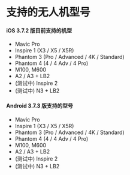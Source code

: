 # 支持的无人机型号

#### iOS 3.7.2 版目前支持的机型

* Mavic Pro
* Inspire 1 \(X3 / X5 / X5R\)
* Phantom 3 \(Pro / Advanced / 4K / Standard\)
* Phantom 4 \(4 / 4 Adv / 4 Pro\)
* M100, M600
* A2 / A3 + LB2
* \(测试中\) Inspire 2
* \(测试中\) N3 + LB2

#### Android 3.7.3 版支持的型号

* Mavic Pro
* Inspire 1 \(X3 / X5 / X5R\)
* Phantom 3 \(Pro / Advanced / 4K / Standard\)
* Phantom 4 \(4 / 4 Adv / 4 Pro\)
* M100, M600
* A2 / A3 + LB2
* \(测试中\) Inspire 2
* \(测试中\) N3 + LB2



